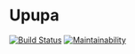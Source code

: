 # Upupa

[![Build Status](https://travis-ci.org/mibradev/upupa.svg?branch=master)](https://travis-ci.org/mibradev/upupa)
[![Maintainability](https://api.codeclimate.com/v1/badges/ccdbb9b78d0cdb8ab097/maintainability)](https://codeclimate.com/github/mibradev/upupa/maintainability)
